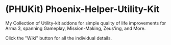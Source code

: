 # (PHUKit) Phoenix-Helper-Utility-Kit
My Collection of Utility-kit addons for simple quality of life improvements for Arma 3, spanning Gameplay, Mission-Making, Zeus'ing, and More.

Click the "Wiki" button for all the individual details.

